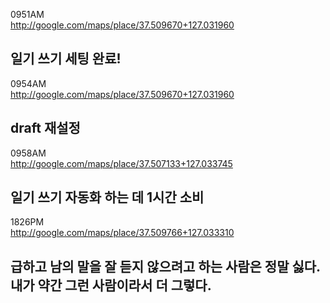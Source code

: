 0951AM  
http://google.com/maps/place/37.509670+127.031960  
  
일기 쓰기 세팅 완료!
----------
  
0954AM  
http://google.com/maps/place/37.509670+127.031960  
  
draft 재설정
----------
  
0958AM  
http://google.com/maps/place/37.507133+127.033745  
  
일기 쓰기 자동화 하는 데 1시간 소비
----------
  
1826PM  
http://google.com/maps/place/37.509766+127.033310  
  
급하고 남의 말을 잘 듣지 않으려고 하는 사람은 정말 싫다. 내가 약간 그런 사람이라서 더 그렇다. 
----------
  
